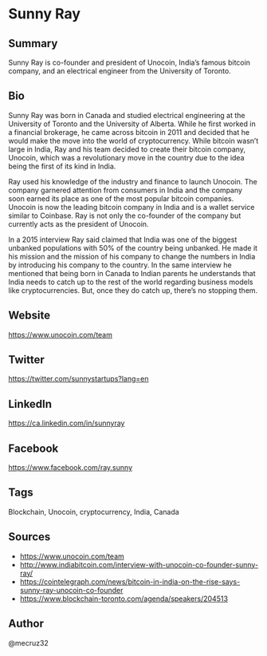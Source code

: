# Sunny Ray

## Summary
Sunny Ray is co-founder and president of Unocoin, India’s famous bitcoin company, and an electrical engineer from the University of Toronto.

## Bio
Sunny Ray was born in Canada and studied electrical engineering at the University of Toronto and the University of Alberta. While he first worked in a financial brokerage, he came across bitcoin in 2011 and decided that he would make the move into the world of cryptocurrency. While bitcoin wasn’t large in India, Ray and his team decided to create their bitcoin company, Unocoin, which was a revolutionary move in the country due to the idea being the first of its kind in India.

Ray used his knowledge of the industry and finance to launch Unocoin. The company garnered attention from consumers in India and the company soon earned its place as one of the most popular bitcoin companies. Unocoin is now the leading bitcoin company in India and is a wallet service similar to Coinbase. Ray is not only the co-founder of the company but currently acts as the president of Unocoin. 

In a 2015 interview Ray said claimed that India was one of the biggest unbanked populations with 50% of the country being unbanked. He made it his mission and the mission of his company to change the numbers in India by introducing his company to the country. In the same interview he mentioned that being born in Canada to Indian parents he understands that India needs to catch up to the rest of the world regarding business models like cryptocurrencies. But, once they do catch up, there’s no stopping them. 


## Website
https://www.unocoin.com/team

## Twitter
https://twitter.com/sunnystartups?lang=en

## LinkedIn
https://ca.linkedin.com/in/sunnyray

## Facebook
https://www.facebook.com/ray.sunny

## Tags
Blockchain, Unocoin, cryptocurrency, India, Canada

## Sources
* https://www.unocoin.com/team
* http://www.indiabitcoin.com/interview-with-unocoin-co-founder-sunny-ray/
* https://cointelegraph.com/news/bitcoin-in-india-on-the-rise-says-sunny-ray-unocoin-co-founder
* https://www.blockchain-toronto.com/agenda/speakers/204513

## Author
@mecruz32
